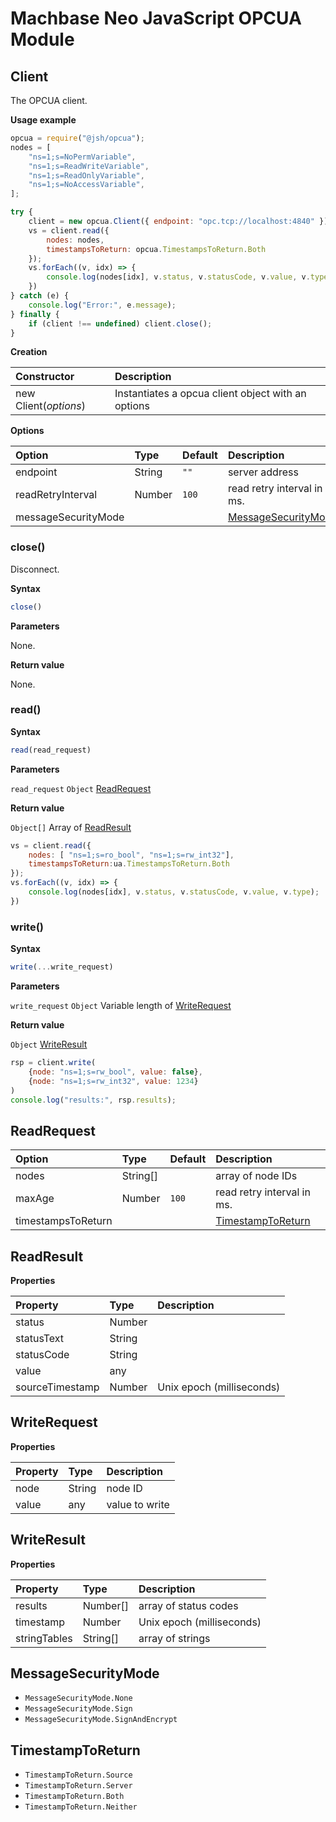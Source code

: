 # Machbase Neo JavaScript OPCUA Module

## Client

The OPCUA client.

**Usage example**

```js
opcua = require("@jsh/opcua");
nodes = [
    "ns=1;s=NoPermVariable",
    "ns=1;s=ReadWriteVariable",
    "ns=1;s=ReadOnlyVariable",
    "ns=1;s=NoAccessVariable",
];

try {
    client = new opcua.Client({ endpoint: "opc.tcp://localhost:4840" });
    vs = client.read({
        nodes: nodes,
        timestampsToReturn: opcua.TimestampsToReturn.Both
    });
    vs.forEach((v, idx) => {
        console.log(nodes[idx], v.status, v.statusCode, v.value, v.type);
    })
} catch (e) {
    console.log("Error:", e.message);
} finally {
    if (client !== undefined) client.close();
}
```

**Creation**

| Constructor             | Description                          |
|:------------------------|:----------------------------------------------|
| new Client(*options*)   | Instantiates a opcua client object with an options |

**Options**

| Option              | Type         | Default        | Description         |
|:--------------------|:-------------|:---------------|:--------------------|
| endpoint            | String       | `""`           | server address      |
| readRetryInterval   | Number       | `100`          | read retry interval in ms. |
| messageSecurityMode |              | |  [MessageSecurityMode](#messagesecuritymode) |

### close()

Disconnect.

**Syntax**

```js
close()
```

**Parameters**

None.

**Return value**

None.

### read()

**Syntax**

```js
read(read_request)
```

**Parameters**

`read_request` `Object` [ReadRequest](#readrequest)

**Return value**

`Object[]` Array of [ReadResult](#readresult)

```js
vs = client.read({
    nodes: [ "ns=1;s=ro_bool", "ns=1;s=rw_int32"],
    timestampsToReturn:ua.TimestampsToReturn.Both
});
vs.forEach((v, idx) => {
    console.log(nodes[idx], v.status, v.statusCode, v.value, v.type);
})
```

### write()

**Syntax**

```js
write(...write_request)
```

**Parameters**

`write_request` `Object` Variable length of [WriteRequest](#writerequest)

**Return value**

`Object` [WriteResult](#writeresult)

```js
rsp = client.write(
    {node: "ns=1;s=rw_bool", value: false},
    {node: "ns=1;s=rw_int32", value: 1234}
)
console.log("results:", rsp.results);
```

## ReadRequest

| Option              | Type         | Default        | Description         |
|:--------------------|:-------------|:---------------|:--------------------|
| nodes               | String[]     |                | array of node IDs   |
| maxAge              | Number       | `100`          | read retry interval in ms. |
| timestampsToReturn  |              |  | [TimestampToReturn](#timestamptoreturn)     |

## ReadResult

**Properties**

| Property           | Type       | Description        |
|:-------------------|:-----------|:-------------------|
| status             | Number     |                    |
| statusText         | String     |                    |
| statusCode         | String     |                    |
| value              | any        |                    |
| sourceTimestamp    | Number     | Unix epoch (milliseconds) |

## WriteRequest

**Properties**

| Property           | Type       | Description        |
|:-------------------|:-----------|:-------------------|
| node               | String     | node ID            |
| value              | any        | value to write     |

## WriteResult

**Properties**

| Property           | Type       | Description        |
|:-------------------|:-----------|:-------------------|
| results            | Number[]   | array of status codes     |
| timestamp          | Number     | Unix epoch (milliseconds) |
| stringTables       | String[]   | array of strings   |

## MessageSecurityMode

- `MessageSecurityMode.None`
- `MessageSecurityMode.Sign`
- `MessageSecurityMode.SignAndEncrypt`

## TimestampToReturn

- `TimestampToReturn.Source`
- `TimestampToReturn.Server`
- `TimestampToReturn.Both`
- `TimestampToReturn.Neither`